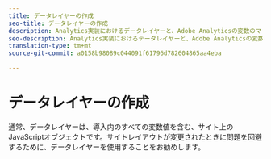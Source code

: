 ```yaml
---
title: データレイヤーの作成
seo-title: データレイヤーの作成
description: Analytics実装におけるデータレイヤーと、Adobe Analyticsの変数のマッピング方法について説明します。
seo-description: Analytics実装におけるデータレイヤーと、Adobe Analyticsの変数のマッピング方法について説明します。
translation-type: tm+mt
source-git-commit: a0158b98089c044091f61796d782604865aa4eba

---
```



# データレイヤーの作成

通常、データレイヤーは、導入内のすべての変数値を含む、サイト上のJavaScriptオブジェクトです。サイトレイアウトが変更されたときに問題を回避するために、データレイヤーを使用することをお勧めします。